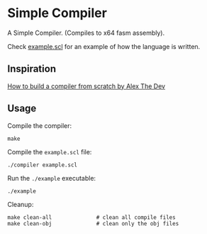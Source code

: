 # Simple Compiler

A Simple Compiler. (Compiles to x64 fasm assembly).

Check [example.scl](https://github.com/smyk07/simple-compiler/) for an example of how the language is written.

## Inspiration

[How to build a compiler from scratch by Alex The Dev](https://youtu.be/HOe2YFnzO2I)

## Usage

Compile the compiler:

```
make
```

Compile the `example.scl` file:

```
./compiler example.scl
```

Run the `./example` executable:

```
./example
```

Cleanup:

```
make clean-all              # clean all compile files
make clean-obj              # clean only the obj files
```
